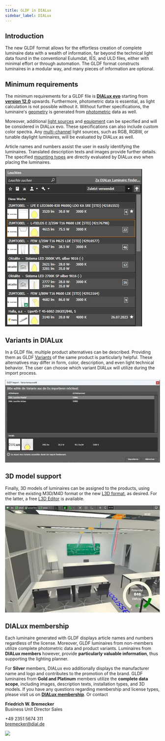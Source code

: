 ```yaml
---
title: GLDF in DIALux
sidebar_label: DIALux
---
```

<!-- markdownlint-disable MD033 (no html im markdown) -->

## Introduction

The new GLDF format allows for the effortless creation of complete luminaire data with a wealth of information, far beyond the technical light data found in the conventional Eulumdat, IES, and ULD files, either with minimal effort or through automation. The GLDF format constructs luminaires in a modular way, and many pieces of information are optional.

## Minimum requirements

The minimum requirements for a GLDF file is [**DIALux evo**](https://www.dialux.com/en-GB/download) starting from [**version 12.0**](https://www.dialux.com/en-GB/dialux/version-history) upwards. Furthermore, photometric data is essential, as light calculation is not possible without it. Without further specifications, the luminaire's [geometry](/docs/structure/geometries.md) is generated from [photometric](/docs/structure/photometries.md) data as well.

Moreover, additional [light sources](/docs/structure/light-sources.md) and [equipment](/docs/structure/equipments.md) can be specified and will be considered in DIALux evo. These specifications can also include custom color spectra. Any [multi-channel](/docs/structure/light-sources.md) light sources, such as RGB, RGBW, or tunable daylight luminaires, will be evaluated by DIALux as well.

Article names and numbers assist the user in easily identifying the luminaires. Translated description texts and images provide further details. The specified [mounting types](/docs/structure/variant#mountings-optional) are directly evaluated by DIALux evo when placing the luminaires.

![DIALux luminaire selection](/img/docs/tools/dialux_luminaire-selection.webp)

## Variants in DIALux

In a GLDF file, multiple product alternatives can be described. Providing them as GLDF [Variants](/docs/structure/variant.md) of the same product is particularly helpful. These alternatives may differ in form, color, description, and even light technical behavior. The user can choose which variant DIALux will utilize during the import process.

![DIALux Variant selection](/img/docs/tools/dialux_variant-selection.webp)

## 3D model support

Finally, 3D models of luminaires can be assigned to the products, using either the existing M3D/M4D format or the new [L3D format](/docs/geometry/l3d-intro.md), as desired. For the latter, a free [L3D Editor](https://l3d-editor.gldf.io) is available.

![DIALux 3D model support](/img/docs/tools/dialux_3d-models.webp)

## DIALux membership

Each luminaire generated with GLDF displays article names and numbers regardless of the license. Moreover, GLDF luminaires from non-members utilize complete photometric data and product variants. Luminaires from **DIALux members** however, provide **particularly valuable information**, thus supporting the lighting planner.

For **Silver** members, DIALux evo additionally displays the manufacturer name and logo and contributes to the promotion of the brand. GLDF luminaires from **Gold and Platinum** members utilize the **complete data scope**, including images, description texts, installation types, and 3D models. If you have any questions regarding membership and license types, please visit us on [**DIALux membership**](https://www.dialux.com/en-GB/dialux-business/membership). Or contact

**Friedrich W. Bremecker**  
Business Unit Director Sales  

+49 2351 5674 311  
[bremecker@dial.de](bremecker@dial.de)

![ ](https://imgsh.net/i/k2SHFbZ.png)
